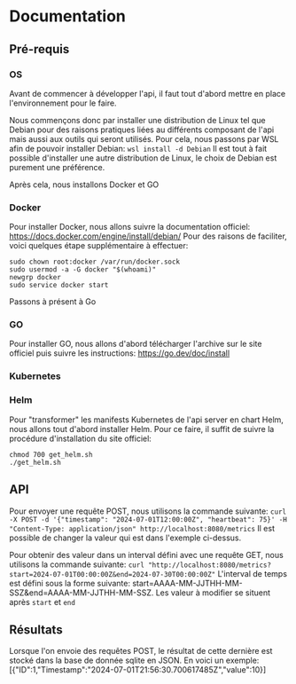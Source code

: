 # Documentation

## Pré-requis

### OS

Avant de commencer à développer l'api, il faut tout d'abord mettre en place l'environnement pour le faire.

Nous commençons donc par installer une distribution de Linux tel que Debian pour des raisons pratiques liées au différents composant de l'api mais aussi aux outils qui seront utilisés.
Pour cela, nous passons par WSL afin de pouvoir installer Debian:
```wsl install -d Debian```
Il est tout à fait possible d'installer une autre distribution de Linux, le choix de Debian est purement une préférence.

Après cela, nous installons Docker et GO

### Docker

Pour installer Docker, nous allons suivre la documentation officiel: https://docs.docker.com/engine/install/debian/
Pour des raisons de faciliter, voici quelques étape supplémentaire à effectuer:
```sudo groupadd -f docker
sudo chown root:docker /var/run/docker.sock
sudo usermod -a -G docker "$(whoami)"
newgrp docker
sudo service docker start
```

Passons à présent à Go

### GO

Pour installer GO, nous allons d'abord télécharger l'archive sur le site officiel puis suivre les instructions: https://go.dev/doc/install

### Kubernetes

### Helm

Pour "transformer" les manifests Kubernetes de l'api server en chart Helm, nous allons tout d'abord installer Helm.
Pour ce faire, il suffit de suivre la procédure d'installation du site officiel:
```curl -fsSL -o get_helm.sh https://raw.githubusercontent.com/helm/helm/main/scripts/get-helm-3
chmod 700 get_helm.sh
./get_helm.sh
```

## API

Pour envoyer une requête POST, nous utilisons la commande suivante:
```curl -X POST -d '{"timestamp": "2024-07-01T12:00:00Z", "heartbeat": 75}' -H "Content-Type: application/json" http://localhost:8080/metrics```
Il est possible de changer la valeur qui est dans l'exemple ci-dessus.


Pour obtenir des valeur dans un interval défini avec une requête GET, nous utilisons la commande suivante:
```curl "http://localhost:8080/metrics?start=2024-07-01T00:00:00Z&end=2024-07-30T00:00:00Z"```
L'interval de temps est défini sous la forme suivante: start=AAAA-MM-JJTHH-MM-SSZ&end=AAAA-MM-JJTHH-MM-SSZ.
Les valeur à modifier se situent après ```start``` et ```end```

## Résultats

Lorsque l'on envoie des requêtes POST, le résultat de cette dernière est stocké dans la base de donnée sqlite en JSON.
En voici un exemple: [{"ID":1,"Timestamp":"2024-07-01T21:56:30.700617485Z","value":10}]
